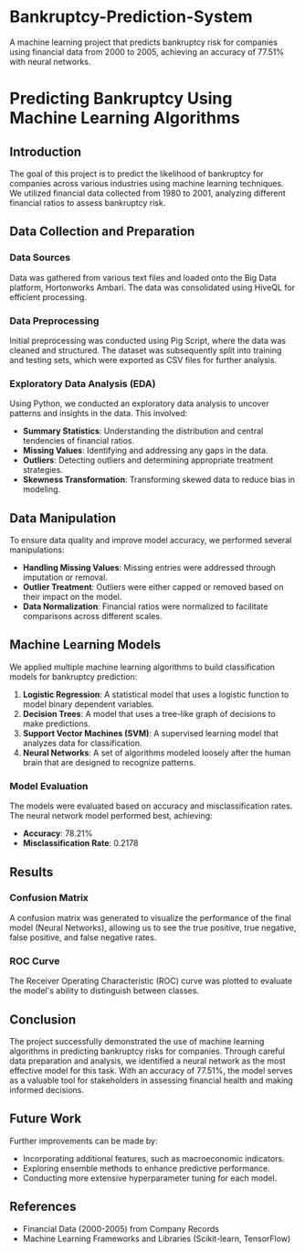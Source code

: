 # Bankruptcy-Prediction-System
A machine learning project that predicts bankruptcy risk for companies using financial data from 2000 to 2005, achieving an accuracy of 77.51% with neural networks.

# Predicting Bankruptcy Using Machine Learning Algorithms

## Introduction
The goal of this project is to predict the likelihood of bankruptcy for companies across various industries using machine learning techniques. We utilized financial data collected from 1980 to 2001, analyzing different financial ratios to assess bankruptcy risk.

## Data Collection and Preparation

### Data Sources
Data was gathered from various text files and loaded onto the Big Data platform, Hortonworks Ambari. The data was consolidated using HiveQL for efficient processing.

### Data Preprocessing
Initial preprocessing was conducted using Pig Script, where the data was cleaned and structured. The dataset was subsequently split into training and testing sets, which were exported as CSV files for further analysis.

### Exploratory Data Analysis (EDA)
Using Python, we conducted an exploratory data analysis to uncover patterns and insights in the data. This involved:
- **Summary Statistics**: Understanding the distribution and central tendencies of financial ratios.
- **Missing Values**: Identifying and addressing any gaps in the data.
- **Outliers**: Detecting outliers and determining appropriate treatment strategies.
- **Skewness Transformation**: Transforming skewed data to reduce bias in modeling.

## Data Manipulation
To ensure data quality and improve model accuracy, we performed several manipulations:
- **Handling Missing Values**: Missing entries were addressed through imputation or removal.
- **Outlier Treatment**: Outliers were either capped or removed based on their impact on the model.
- **Data Normalization**: Financial ratios were normalized to facilitate comparisons across different scales.

## Machine Learning Models
We applied multiple machine learning algorithms to build classification models for bankruptcy prediction:
1. **Logistic Regression**: A statistical model that uses a logistic function to model binary dependent variables.
2. **Decision Trees**: A model that uses a tree-like graph of decisions to make predictions.
3. **Support Vector Machines (SVM)**: A supervised learning model that analyzes data for classification.
4. **Neural Networks**: A set of algorithms modeled loosely after the human brain that are designed to recognize patterns.

### Model Evaluation
The models were evaluated based on accuracy and misclassification rates. The neural network model performed best, achieving:
- **Accuracy**: 78.21%
- **Misclassification Rate**: 0.2178

## Results

### Confusion Matrix
A confusion matrix was generated to visualize the performance of the final model (Neural Networks), allowing us to see the true positive, true negative, false positive, and false negative rates.

### ROC Curve
The Receiver Operating Characteristic (ROC) curve was plotted to evaluate the model's ability to distinguish between classes.

## Conclusion
The project successfully demonstrated the use of machine learning algorithms in predicting bankruptcy risks for companies. Through careful data preparation and analysis, we identified a neural network as the most effective model for this task. With an accuracy of 77.51%, the model serves as a valuable tool for stakeholders in assessing financial health and making informed decisions.

## Future Work
Further improvements can be made by:
- Incorporating additional features, such as macroeconomic indicators.
- Exploring ensemble methods to enhance predictive performance.
- Conducting more extensive hyperparameter tuning for each model.

## References
- Financial Data (2000-2005) from Company Records
- Machine Learning Frameworks and Libraries (Scikit-learn, TensorFlow)

